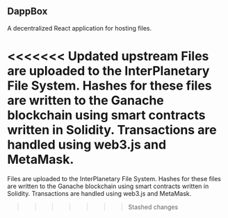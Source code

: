 ## DappBox

A decentralized React application for hosting files.

<<<<<<< Updated upstream
Files are uploaded to the InterPlanetary File System. Hashes for these files are written to the Ganache blockchain using smart contracts written in Solidity. Transactions are handled using web3.js and MetaMask.
=======
Files are uploaded to the InterPlanetary File System. Hashes for these files are written to the Ganache blockchain using smart contracts written in Solidity. Transactions are handled using web3.js and MetaMask.
>>>>>>> Stashed changes
